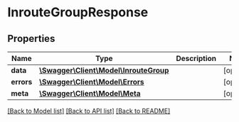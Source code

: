 # InrouteGroupResponse

## Properties
Name | Type | Description | Notes
------------ | ------------- | ------------- | -------------
**data** | [**\Swagger\Client\Model\InrouteGroup**](InrouteGroup.md) |  | [optional] 
**errors** | [**\Swagger\Client\Model\Errors**](Errors.md) |  | [optional] 
**meta** | [**\Swagger\Client\Model\Meta**](Meta.md) |  | [optional] 

[[Back to Model list]](../README.md#documentation-for-models) [[Back to API list]](../README.md#documentation-for-api-endpoints) [[Back to README]](../README.md)


